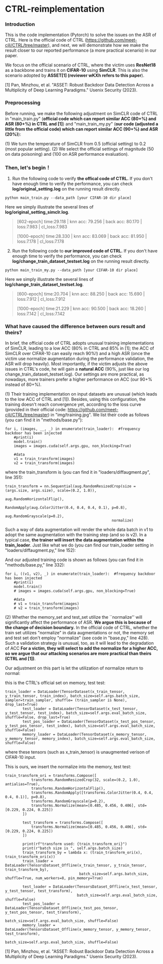 # CTRL-reimplementation

### Introduction

This is the code implementation (Pytorch) to solve the issues on the ASR of CTRL. Here is the official code of CTRL (https://github.com/meet-cjli/CTRL/tree/master), and next, we will demonstrate how we make the result closer to our reported performance (a more practical scenario) in our paper.

We focus on the official scenario of CTRL, where the victim uses **ResNet18** as a backbone and trains it on **CIFAR-10** using **SimCLR**. This is also the scenario adopted by **ASSET[1] (reviewer wKXh refers to this paper**).

[1] Pan, Minzhou, et al. "ASSET: Robust Backdoor Data Detection Across a Multiplicity of Deep Learning Paradigms." Usenix Security (2023).

### Preprocessing

Before running, we make the following adjustment on SimCLR code of CTRL in "main_train.py" (**official code which can report similar ACC (80+%) and ASR (80+%) in CTRL and [1]**) and "main_train_my.py" (**our code (adjusted a little from the official code) which can report similar ACC (90+%) and ASR (20%)**):

(1) We turn the temperature of SimCLR from 0.5 (official setting) to 0.2 (most popular setting).
(2) We select the official settings of magnitude (50 on data poisoning) and (100 on ASR performance evaluation).

### Then, let's begin！

1. Run the following code to verify **the offical code of CTRL.** If you don't have enough time to verify the performance, you can check **log/original_setting.log** on the running result directly.
```
python main_train.py --data_path [your CIFAR-10 dir place]
```

Here we simply illustrate the several lines of **log/original_setting_simclr.log**.

> [602-epoch] time:29.118 | knn acc: 79.256 | back acc: 80.170 | loss:7.983 | cl_loss:7.983
>
> [1000-epoch] time:28.330 | knn acc: 83.069 | back acc: 81.950 | loss:7.178 | cl_loss:7.178

2. Run the following code to **our improved code of CTRL.** If you don't have enough time to verify the performance, you can check **log/change_train_dataset_testset.log** on the running result directly.

```
python main_train_my.py --data_path [your CIFAR-10 dir place]
```

Here we simply illustrate the several lines of **log/change_train_dataset_testset.log**.

> [600-epoch] time:20.704 | knn acc: 88.250 | back acc: 15.690 | loss:7.912 | cl_loss:7.912
>
> [1000-epoch] time:21.229 | knn acc: 90.500 | back acc: 18.260 | loss:7.142 | cl_loss:7.142

### What have caused the difference between ours result and theirs?

In brief, the official code of CTRL adopts unusual training implementations of SimCLR, leading to a low ACC (80% in CTRL and 85% in [1]; the ACC of SimCLR over CIFAR-10 can easily reach 90%!) and a high ASR (once the victim use normalize augmentation during the performance validation, the ASR will drop heavily). Most importantly, if the victim adjusts the above issues in CTRL's code, he will gain a **natural ACC** (90%, just like our log change_train_dataset_testset.log). Our settings are more practical, as nowadays, more trainers prefer a higher performance on ACC (our 90+% instead of 80+%).


(1) Their training implementation on input datasets are unusual (which leads to the low ACC of CTRL and [1]). Besides, using this configuration, the training doesn't reach convergence yet, according to the loss curve (provided in their official code: https://github.com/meet-cjli/CTRL/tree/master) in "img/training.jpg". We list their code as follows (you can find it in "methods/base.py"):

```
for i, (images, __, _) in enumerate(train_loader):  #frequency backdoor has been injected
    #print(i)
    model.train()
    images = images.cuda(self.args.gpu, non_blocking=True)

    #data
    v1 = train_transform(images)
    v2 = train_transform(images)
```

where the train_transform is (you can find it in "loaders/diffaugment.py", line 351):

```
train_transform = nn.Sequential(aug.RandomResizedCrop(size = (args.size, args.size), scale=(0.2, 1.0)),
                                                 aug.RandomHorizontalFlip(),
                                                 RandomApply(aug.ColorJitter(0.4, 0.4, 0.4, 0.1), p=0.8),
                                                 aug.RandomGrayscale(p=0.2),
                                                 normalize)
```

Such a way of data augmentation will render the whole data batch in v1 to adopt the same augmentation with the training step (and so is v2). In a typical case, **the trainer will insert the data augmentation within the train_loader**. Just like what we do (you can find our train_loader setting in "loaders/diffaugment.py," line 152):

And our adjusted training code is shown as follows (you can find it in "methods/base.py," line 332):


```
for i, ((v1, v2), _) in enumerate(train_loader):  #frequency backdoor has been injected
    #print(i)
    model.train()
    # images = images.cuda(self.args.gpu, non_blocking=True)

    #data
    # v1 = train_transform(images)
    # v2 = train_transform(images)

```

(2) Whether the memory_set and test_set utilize the ``normalize'' will significantly affect the performance of ASR. **We argue this is because of the change of decision boundary.** In the official code of CTRL, whether the train set utilizes "normalize" in data augmentations or not, the memory set and test set don't employ "normalize" (see code in "base.py," line 428). Such a validation strategy is unusual, too, as it will lead to the degradation of ACC **For a victim, they will select to add the normalize for a higher ACC, so we argue that our attacking scenarios are more practical than theirs (CTRL and [1])**.


Our adjustment on this part is let the utilization of normalize return to normal:

this is the CTRL's official set on memory, test test:

```
train_loader = DataLoader(TensorDataset(x_train_tensor, y_train_tensor, train_index), batch_size=self.args.batch_size, sampler=train_sampler, shuffle= (train_sampler is None), drop_last=True)
        test_loader = DataLoader(TensorDataset(x_test_tensor, y_test_tensor, test_index), batch_size=self.args.eval_batch_size, shuffle=False, drop_last=True)
        test_pos_loader = DataLoader(TensorDataset(x_test_pos_tensor, y_test_pos_tensor, test_index), batch_size=self.args.eval_batch_size, shuffle=False)
        memory_loader = DataLoader(TensorDataset(x_memory_tensor, y_memory_tensor, memory_index), batch_size=self.args.eval_batch_size, shuffle=False)
```

where these tensors (such as x_train_tensor) is unaugmented verison of CIFAR-10 input.

This is ours, we insert the normalize into the memory, test test:

```
train_transform_ori = transforms.Compose([
            transforms.RandomResizedCrop(32, scale=(0.2, 1.0), antialias=True),
            transforms.RandomHorizontalFlip(),
            transforms.RandomApply([transforms.ColorJitter(0.4, 0.4, 0.4, 0.1)], p=0.8),
            transforms.RandomGrayscale(p=0.2),
            transforms.Normalize(mean=[0.485, 0.456, 0.406], std=[0.229, 0.224, 0.225])
        ])

        test_transform = transforms.Compose([
            transforms.Normalize(mean=[0.485, 0.456, 0.406], std=[0.229, 0.224, 0.225])
        ])

        print(rf"transform used: {train_transform_ori}")
        print(r"batch size is ", self.args.batch_size)
        train_transform_by = lambda x: (train_transform_ori(x), train_transform_ori(x))
        train_loader = DataLoader(TensorsDataset_Offline(x_train_tensor, y_train_tensor, train_transform_by),
                                  batch_size=self.args.batch_size, shuffle=True, num_workers=8, pin_memory=True)

        test_loader = DataLoader(TensorsDataset_Offline(x_test_tensor, y_test_tensor, test_transform),
                                 batch_size=self.args.eval_batch_size, shuffle=False)
        test_pos_loader = DataLoader(TensorsDataset_Offline(x_test_pos_tensor, y_test_pos_tensor, test_transform),
                                     batch_size=self.args.eval_batch_size, shuffle=False)
        memory_loader = DataLoader(TensorsDataset_Offline(x_memory_tensor, y_memory_tensor, test_transform),
                                   batch_size=self.args.eval_batch_size, shuffle=False)
```

[1] Pan, Minzhou, et al. "ASSET: Robust Backdoor Data Detection Across a Multiplicity of Deep Learning Paradigms." Usenix Security (2023).